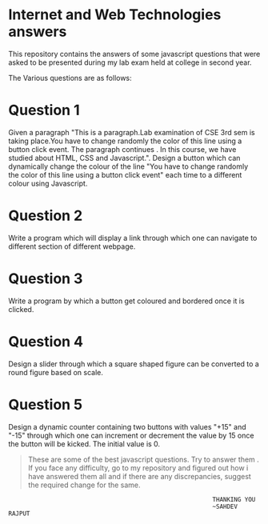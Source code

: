 # Internet and Web Technologies answers
This repository contains the answers of some javascript questions that were asked to be presented during my lab exam held at college in second year.

The Various questions are as follows:



# Question 1
Given a paragraph "This is a paragraph.Lab examination of CSE 3rd sem is taking place.You have to change randomly the color of this line using a button click event. The paragraph continues . In this course, we have studied about HTML, CSS and Javascript.". Design a button which can dynamically change the colour of the line "You have to change randomly the color of this line using a button click event" each time to a different colour using Javascript.

# Question 2
Write a program which will display a link through which one can navigate to different section of different webpage.


# Question 3
Write a program by which a button get coloured and bordered once it is clicked.

# Question 4
Design a slider through which a square shaped figure can be converted to a round figure based on scale.

# Question 5
Design a dynamic counter containing two buttons with values "+15" and "-15" through which one can increment or decrement the value by 15 once the button will be kicked. The initial value is 0.




> These are some of the best javascript questions. Try to answer them . If you face any difficulty, go to my repository and figured out how i have answered them all and if there are any discrepancies, suggest the required change for the same. 



                                                             THANKING YOU
                                                             ~SAHDEV RAJPUT

